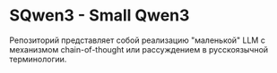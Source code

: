 # SQwen3 - Small Qwen3

Репозиторий представляет собой реализацию "маленькой" LLM с механизмом chain-of-thought или рассуждением в русскоязычной терминологии.

